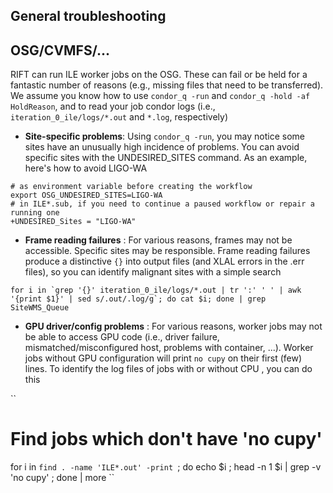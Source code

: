 

## General troubleshooting

## OSG/CVMFS/...

RIFT can run ILE worker jobs on the OSG.  These can fail or be held for a fantastic number of reasons (e.g., missing files that need to be transferred).  We assume you know how to use ``condor_q -run`` and ``condor_q -hold -af HoldReason``, and to read your job condor logs (i.e., ``iteration_0_ile/logs/*.out`` and ``*.log``, respectively)


* **Site-specific problems**: Using ``condor_q -run``, you may notice some sites have an unusually high incidence of problems.  You can avoid specific sites with the UNDESIRED_SITES command.  As an example, here's how to avoid LIGO-WA
```
# as environment variable before creating the workflow
export OSG_UNDESIRED_SITES=LIGO-WA
# in ILE*.sub, if you need to continue a paused workflow or repair a running one
+UNDESIRED_Sites = "LIGO-WA"
```

* **Frame reading failures** : For various reasons, frames may not be accessible. Specific sites may be responsible.  Frame reading failures produce a distinctive ``{}`` into output files (and XLAL errors in the .err files), so you can identify malignant sites with a simple search
```
for i in `grep '{}' iteration_0_ile/logs/*.out | tr ':' ' ' | awk '{print $1}' | sed s/.out/.log/g`; do cat $i; done | grep SiteWMS_Queue
```

* **GPU driver/config problems** : For various reasons, worker jobs may not be able to access GPU code (i.e., driver failure, mismatched/misconfigured host, problems with container, ...).  Worker jobs without GPU configuration will print ``no cupy`` on their first (few) lines.  To identify the log files of jobs with or without CPU , you can do this

 ``
# Find jobs which don't have 'no cupy'
for i in `find . -name 'ILE*.out' -print `; do echo $i ; head -n 1 $i | grep -v 'no cupy' ; done | more
 ``
